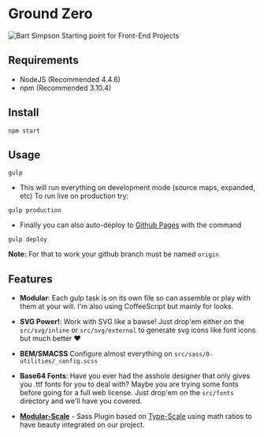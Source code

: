 # Ground Zero
![Bart Simpson](https://media.giphy.com/media/26tPplGWjN0xLybiU/giphy.gif)
Starting point for Front-End Projects

## Requirements
- NodeJS (Recommended 4.4.6)
- npm (Recommended 3.10.4)

## Install

```
npm start
```

## Usage

```
gulp
```
- This will run everything on development mode (source maps, expanded, etc) To run live on production try:

```
gulp production
```
- Finally you can also auto-deploy to [Github Pages](https://pages.github.com/) with the command
```
gulp deploy
```
**Note:** For that to work your github branch must be named `origin`

## Features
- **Modular**: Each gulp task is on its own file so can assemble or play with them at your will. I'm also using CoffeeScript but mainly for looks.

- **SVG Power!**: Work with SVG like a bawse! Just drop'em either on the `src/svg/inline` or `src/svg/external` to generate svg icons like font icons but much better ♥️

- **BEM/SMACSS** Configure almost everything on `src/sass/0-utilities/_config.scss`

- **Base64 Fonts**: Have you ever had the asshole designer that only gives you .ttf fonts for you to deal with? Maybe you are trying some fonts before going for a full web license. Just drop'em on the `src/fonts` directory and we'll have you covered.

- [**Modular-Scale**](https://github.com/modularscale/modularscale-sass) - Sass Plugin based on [Type-Scale](http://type-scale.com/) using math ratios to have beauty integrated on our project.
